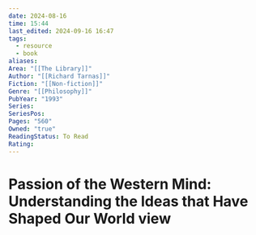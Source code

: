 ```yaml
---
date: 2024-08-16
time: 15:44
last_edited: 2024-09-16 16:47
tags:
  - resource
  - book
aliases: 
Area: "[[The Library]]"
Author: "[[Richard Tarnas]]"
Fiction: "[[Non-fiction]]"
Genre: "[[Philosophy]]"
PubYear: "1993"
Series: 
SeriesPos: 
Pages: "560"
Owned: "true"
ReadingStatus: To Read
Rating: 
---
```

# Passion of the Western Mind: Understanding the Ideas that Have Shaped Our World view
